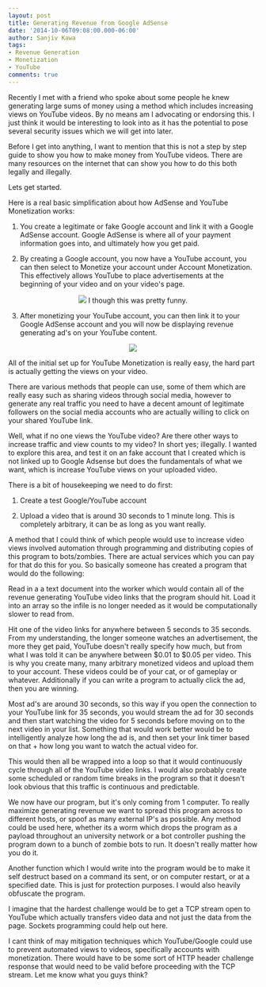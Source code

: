 ```yaml
---
layout: post
title: Generating Revenue from Google AdSense
date: '2014-10-06T09:08:00.000-06:00'
author: Sanjiv Kawa
tags:
- Revenue Generation
- Monetization
- YouTube
comments: true
---
```

Recently I met with a friend who spoke about some people he knew generating large sums of money using a method which includes increasing views on YouTube videos. By no means am I advocating or endorsing this. I just think it would be interesting to look into as it has the potential to pose several security issues which we will get into later.

Before I get into anything, I want to mention that this is not a step by step guide to show you how to make money from YouTube videos. There are many resources on the internet that can show you how to do this both legally and illegally.

Lets get started.

Here is a real basic simplification about how AdSense and YouTube Monetization works:

1) You create a legitimate or fake Google account and link it with a Google AdSense account. Google AdSense is where all of your payment information goes into, and ultimately how you get paid.

2) By creating a Google account, you now have a YouTube account, you can then select to Monetize your account under Account Monetization. This effectively allows YouTube to place advertisements at the beginning of your video and on your video's page.

<figure>
  <center>
    <img src="https://3.bp.blogspot.com/-uUcvmlLSg3c/UkhJGxvLyaI/AAAAAAAABZA/aNCobThR-Os/s1600/Untitled.png">
    <figurecaption>I though this was pretty funny.</figurecaption>
  </center>
</figure>

3) After monetizing your YouTube account, you can then link it to your Google AdSense account and you will now be displaying revenue generating ad's on your YouTube content.
<figure>
  <center>
    <img src="https://2.bp.blogspot.com/-yGnmwVN0BZE/UkhJwndd2-I/AAAAAAAABZM/NC88mrQdvBo/s1600/Untitled2.png">
  </center>
</figure>

All of the initial set up for YouTube Monetization is really easy, the hard part is actually getting the views on your video.

There are various methods that people can use, some of them which are really easy such as sharing videos through social media, however to generate any real traffic you need to have a decent amount of legitimate followers on the social media accounts who are actually willing to click on your shared YouTube link.

Well, what if no one views the YouTube video? Are there other ways to increase traffic and view counts to my video? In short yes; illegally. I wanted to explore this area, and test it on an fake account that I created which is not linked up to Google Adsense but does the fundamentals of what we want, which is increase YouTube views on your uploaded video.

There is a bit of housekeeping we need to do first:

1) Create a test Google/YouTube account

2) Upload a video that is around 30 seconds to 1 minute long. This is completely arbitrary, it can be as long as you want really.

A method that I could think of which people would use to increase video views involved automation through programming and distributing copies of this program to bots/zombies. There are actual services which you can pay for that do this for you. So basically someone has created a program that would do the following:

Read in a a text document into the worker which would contain all of the revenue generating YouTube video links that the program should hit. Load it into an array so the infile is no longer needed as it would be computationally slower to read from.

Hit one of the video links for anywhere between 5 seconds to 35 seconds. From my understanding, the longer someone watches an advertisement, the more they get paid, YouTube doesn't really specify how much, but from what I was told it can be anywhere between $0.01 to $0.05 per video. This is why you create many, many arbitrary monetized videos and upload them to your account. These videos could be of your cat, or of gameplay or whatever. Additionally if you can write a program to actually click the ad, then you are winning.

Most ad's are around 30 seconds, so this way if you open the connection to your YouTube link for 35 seconds, you would stream the ad for 30 seconds and then start watching the video for 5 seconds before moving on to the next video in your list. Something that would work better would be to intelligently analyze how long the ad is, and then set your link timer based on that + how long you want to watch the actual video for.

This would then all be wrapped into a loop so that it would continuously cycle through all of the YouTube video links. I would also probably create some scheduled or random time breaks in the program so that it doesn't look obvious that this traffic is continuous and predictable.

We now have our program, but it's only coming from 1 computer. To really maximize generating revenue we want to spread this program across to different hosts, or spoof as many external IP's as possible. Any method could be used here, whether its a worm which drops the program as a payload throughout an university network or a bot controller pushing the program down to a bunch of zombie bots to run. It doesn't really matter how you do it.

Another function which I would write into the program would be to make it self destruct based on a command its sent, or on computer restart, or at a specified date. This is just for protection purposes. I would also heavily obfuscate the program.

I imagine that the hardest challenge would be to get a TCP stream open to YouTube which actually transfers video data and not just the data from the page. Sockets programming could help out here.

I cant think of may mitigation techniques which YouTube/Google could use to prevent automated views to videos, specifically accounts with monetization. There would have to be some sort of HTTP header challenge response that would need to be valid before proceeding with the TCP stream. Let me know what you guys think?
